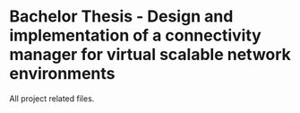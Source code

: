 Bachelor Thesis - Design and implementation of a connectivity manager for virtual scalable network environments
==============
All project related files.
